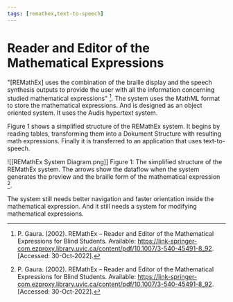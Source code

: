 ```yaml
---
tags: [remathex,text-to-speech]
---
```


# Reader and Editor of the Mathematical Expressions

"\[REMathEx\] uses the combination of the braille display and the speech synthesis outputs to provide the user with all the information concerning studied mathematical expressions" [^1]. The system uses the MathML format to store the mathematical expressions. And is designed as an object oriented system. It uses the Audis hypertext system.

Figure 1 shows a simplified structure of the REMathEx system. It begins by reading tables, transforming them into a Dokument Structure with resulting math expressions. Finally it is transferred to an application that uses text-to-speech.

![[REMathEx System Diagram.png]]
Figure 1: The simplified structure of the REMathEx system. The arrows show the dataflow when the system generates the preview and the braille form of the mathematical expression [^1].

The system still needs better navigation and faster orientation inside the mathematical expression. And it still needs a system for modifying mathematical expressions.

[^1]: P. Gaura. (2002). REMathEx – Reader and Editor of the Mathematical Expressions for Blind Students. Available: https://link-springer-com.ezproxy.library.uvic.ca/content/pdf/10.1007/3-540-45491-8_92. \[Accessed: 30-Oct-2022\].